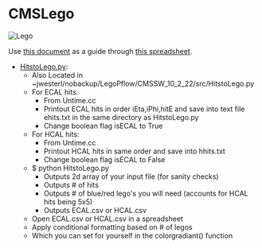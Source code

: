 # CMSLego

![Lego](https://i.gyazo.com/d4d037e2fd4f4bfc06e9b2fb53c3315e.png)

Use [this document](https://docs.google.com/document/d/10PcXfrXLM_u_z3NdOkStSNnz8gG4Fx1YDnN6xqQEulE/edit?usp=sharing) as a guide through [this spreadsheet](https://docs.google.com/spreadsheets/d/1fynQMzaGjha22tBcTz--OduF70qkugXDlZUlLmLmJWQ/edit?usp=sharing).

- [HitstoLego.py](https://github.com/jrw46742/CMSLego/blob/main/HitstoLego.py):
  - Also Located in ~jwesterl/nobackup/LegoPflow/CMSSW_10_2_22/src/HitstoLego.py
  - For ECAL hits:
    - From Untime.cc
    - Printout ECAL hits in order iEta,iPhi,hitE and save into text file ehits.txt in the same directory as HitstoLego.py
    - Change boolean flag isECAL to True
  - For HCAL hits:
    - From Untime.cc
    - Printout HCAL hits in same order and save into hhits.txt
    - Change boolean flag isECAL to False
  - $ python HitstoLego.py
    - Outputs 2d array of your input file (for sanity checks)
    - Outputs # of hits
    - Outputs # of blue/red lego's you will need (accounts for HCAL hits being 5x5)
    - Outputs ECAL.csv or HCAL.csv
  - Open ECAL.csv or HCAL.csv in a spreadsheet
  - Apply conditional formatting based on # of legos
  - Which you can set for yourself in the colorgradiant() function
